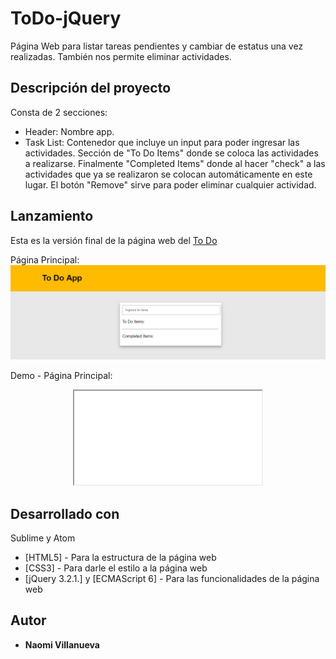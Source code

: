 # ToDo-jQuery

Página Web para listar tareas pendientes y cambiar de estatus una vez realizadas. También nos permite eliminar actividades.

## Descripción del proyecto

Consta de 2 secciones:

* Header: Nombre app.
* Task List: Contenedor que incluye un input para poder ingresar las actividades. Sección de "To Do Items" donde se coloca las actividades
a realizarse. Finalmente "Completed Items" donde al hacer "check" a las actividades que ya se realizaron se colocan automáticamente en
este lugar. El botón "Remove" sirve para poder eliminar cualquier actividad.

## Lanzamiento 

Esta es la versión final de la página web del <a href="https://naovillaj.github.io/ToDo-jQuery/">To Do</a>

Página Principal: 
<br><img src="mp4/toDo.png">

Demo - Página Principal:
<br><center><iframe src="mp4/toDo.mp4"></iframe></center>

## Desarrollado con

Sublime y Atom

* [HTML5] - Para la estructura de la página web
* [CSS3] - Para darle el estilo a la página web
* [jQuery 3.2.1.] y [ECMAScript 6] - Para las funcionalidades de la página web

## Autor

* **Naomi Villanueva** 
